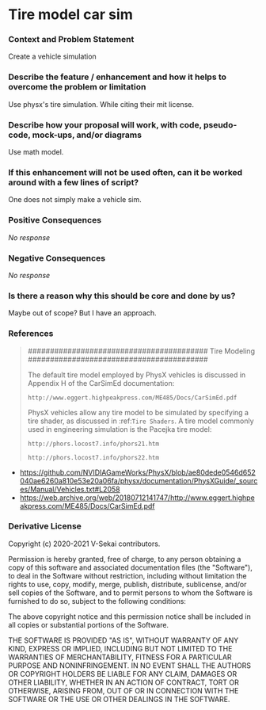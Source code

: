# Tire model car sim

### Context and Problem Statement

Create a vehicle simulation

### Describe the feature / enhancement and how it helps to overcome the problem or limitation

Use physx's tire simulation. While citing their mit license.

### Describe how your proposal will work, with code, pseudo-code, mock-ups, and/or diagrams

Use math model.

### If this enhancement will not be used often, can it be worked around with a few lines of script?

One does not simply make a vehicle sim.

### Positive Consequences

_No response_

### Negative Consequences

_No response_

### Is there a reason why this should be core and done by us?

Maybe out of scope? But I have an approach.

### References

> #########################################
> Tire Modeling
> #########################################
> 
> The default tire model employed by PhysX vehicles is discussed in Appendix H of the CarSimEd documentation:
> 
>     http://www.eggert.highpeakpress.com/ME485/Docs/CarSimEd.pdf
> 
> PhysX vehicles allow any tire model to be simulated by specifying a tire shader, as discussed in :ref:`Tire Shaders`.  A tire model commonly used in engineering simulation is the Pacejka tire model:
> 
>     http://phors.locost7.info/phors21.htm
> 
>     http://phors.locost7.info/phors22.htm

- https://github.com/NVIDIAGameWorks/PhysX/blob/ae80dede0546d652040ae6260a810e53e20a06fa/physx/documentation/PhysXGuide/_sources/Manual/Vehicles.txt#L2058
- https://web.archive.org/web/20180712141747/http://www.eggert.highpeakpress.com/ME485/Docs/CarSimEd.pdf




### Derivative License

Copyright (c) 2020-2021 V-Sekai contributors.

Permission is hereby granted, free of charge, to any person obtaining a copy
of this software and associated documentation files (the "Software"), to deal
in the Software without restriction, including without limitation the rights
to use, copy, modify, merge, publish, distribute, sublicense, and/or sell
copies of the Software, and to permit persons to whom the Software is
furnished to do so, subject to the following conditions:

The above copyright notice and this permission notice shall be included in all
copies or substantial portions of the Software.

THE SOFTWARE IS PROVIDED "AS IS", WITHOUT WARRANTY OF ANY KIND, EXPRESS OR
IMPLIED, INCLUDING BUT NOT LIMITED TO THE WARRANTIES OF MERCHANTABILITY,
FITNESS FOR A PARTICULAR PURPOSE AND NONINFRINGEMENT. IN NO EVENT SHALL THE
AUTHORS OR COPYRIGHT HOLDERS BE LIABLE FOR ANY CLAIM, DAMAGES OR OTHER
LIABILITY, WHETHER IN AN ACTION OF CONTRACT, TORT OR OTHERWISE, ARISING FROM,
OUT OF OR IN CONNECTION WITH THE SOFTWARE OR THE USE OR OTHER DEALINGS IN THE
SOFTWARE.
